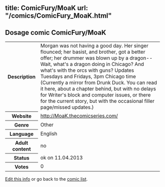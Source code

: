 title: ComicFury/MoaK
url: "/comics/ComicFury_MoaK.html"
---
Dosage comic ComicFury/MoaK
-----------------------------------------

<table class="comicinfo">
<tr>
<th>Description</th><td>Morgan was not having a good day. Her singer flounced; her basist, and brother, got a better offer; her drummer was blown up by a dragon-- Wait, what's a dragon doing in Chicago? And what's with the orcs with guns? Updates Tuesdays and Fridays, 3pm Chicago time (Currently a mirror from Drunk Duck. You can read it here, about a chapter behind, but with no delays for Writer's block and computer issues, or there for the current story, but with the occasional filler page/missed updates.)</td>
</tr>
<tr>
<th>Website</th><td><a href="http://MoaK.thecomicseries.com/">http://MoaK.thecomicseries.com/</a></td>
</tr>
<tr>
<th>Genre</th><td>Other</td>
</tr>
<tr>
<th>Language</th><td>English</td>
</tr>
<tr>
<th>Adult content</th><td>no</td>
</tr>
<tr>
<th>Status</th><td>ok on 11.04.2013</td>
</tr>
<tr>
<th>Votes</th><td>0</div></td>
</tr>
</table>

[Edit this info](/comics/ComicFury_MoaK_edit.html) or go back to the [comic list](../comic-index.html).
